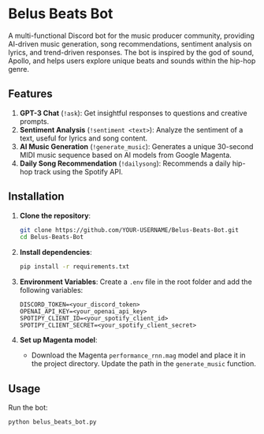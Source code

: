 # Belus Beats Bot
A multi-functional Discord bot for the music producer community, providing AI-driven music generation, song recommendations, sentiment analysis on lyrics, and trend-driven responses. The bot is inspired by the god of sound, Apollo, and helps users explore unique beats and sounds within the hip-hop genre.

## Features
1. **GPT-3 Chat** (`!ask`): Get insightful responses to questions and creative prompts.
2. **Sentiment Analysis** (`!sentiment <text>`): Analyze the sentiment of a text, useful for lyrics and song content.
3. **AI Music Generation** (`!generate_music`): Generates a unique 30-second MIDI music sequence based on AI models from Google Magenta.
4. **Daily Song Recommendation** (`!dailysong`): Recommends a daily hip-hop track using the Spotify API.

## Installation

1. **Clone the repository**:
    ```bash
    git clone https://github.com/YOUR-USERNAME/Belus-Beats-Bot.git
    cd Belus-Beats-Bot
    ```

2. **Install dependencies**:
    ```bash
    pip install -r requirements.txt
    ```

3. **Environment Variables**: Create a `.env` file in the root folder and add the following variables:
    ```plaintext
    DISCORD_TOKEN=<your_discord_token>
    OPENAI_API_KEY=<your_openai_api_key>
    SPOTIPY_CLIENT_ID=<your_spotify_client_id>
    SPOTIPY_CLIENT_SECRET=<your_spotify_client_secret>
    ```

4. **Set up Magenta model**:
    - Download the Magenta `performance_rnn.mag` model and place it in the project directory. Update the path in the `generate_music` function.

## Usage

Run the bot:
```bash
python belus_beats_bot.py
